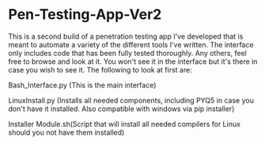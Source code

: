 # Pen-Testing-App-Ver2

This is a second build of a penetration testing app I've developed that is meant to automate a variety of the different tools I've written. The interface only includes code that has been fully tested thoroughly. Any others, feel free to browse and look at it. You won't see it in the interface but it's there in case you wish to see it. The following to look at first are:

Bash_Interface.py (This is the main interface)

LinuxInstall.py (Installs all needed components, including PYQ5 in case you don't have it installed. Also compatible with windows via pip installer)

Installer Module.sh(Script that will install all needed compilers for Linux should you not have them installed)
